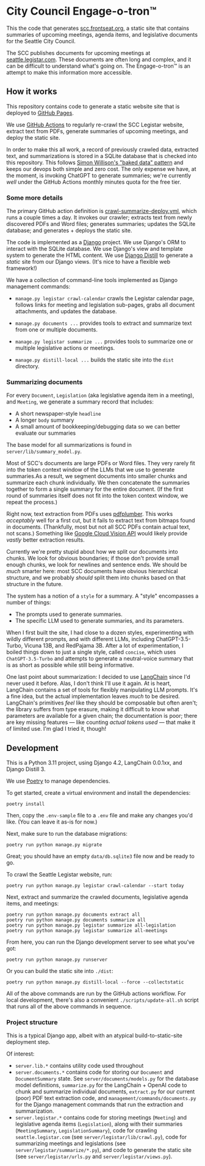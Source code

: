# City Council Engage-o-tron™

This the code that generates [scc.frontseat.org](https://scc.frontseat.org/), a static site that contains summaries of upcoming meetings, agenda items, and legislative documents for the Seattle City Council.

The SCC publishes documents for upcoming meetings at [seattle.legistar.com](https://seattle.legistar.com/Calendar.aspx). These documents are often long and complex, and it can be difficult to understand what's going on. The Engage-o-tron™ is an attempt to make this information more accessible.

## How it works

This repository contains code to generate a static website site that is deployed to [GitHub Pages](https://pages.github.com/).

We use [GitHub Actions](https://github.com/features/actions) to regularly re-crawl the SCC Legistar website, extract text from PDFs, generate summaries of upcoming meetings, and deploy the static site.

In order to make this all work, a record of previously crawled data, extracted text, and summarizations is stored in a SQLite database that is checked into this repository. This follows [Simon Willison's "baked data" pattern](https://simonwillison.net/2021/Jul/28/baked-data/) and keeps our devops both simple and zero cost. The only expense we have, at the moment, is invoking ChatGPT to generate summaries; we're currently _well_ under the GitHub Actions monthly minutes quota for the free tier.

### Some more details

The primary GitHub action definition is [crawl-summarize-deploy.yml](.github/workflows/crawl-summarize-deploy.yml), which runs a couple times a day. It invokes our crawler; extracts text from newly discovered PDFs and Word files; generates summaries; updates the SQLite database; and generates + deploys the static site.

The code is implemented as a [Django](https://www.djangoproject.com/) project. We use Django's ORM to interact with the SQLite database. We use Django's view and template system to generate the HTML content. We use [Django Distill](https://github.com/meeb/django-distill) to generate a _static_ site from our Django views. (It's nice to have a flexible web framework!)

We have a collection of command-line tools implemented as Django management commands:

- `manage.py legistar crawl-calendar` crawls the Legistar calendar page, follows links for meeting and legislation sub-pages, grabs all document attachments, and updates the database.

- `manage.py documents ...` provides tools to extract and summarize text from one or multiple documents.

- `manage.py legistar summarize ...` provides tools to summarize one or multiple legislative actions or meetings.

- `manage.py distill-local ...` builds the static site into the `dist` directory.

### Summarizing documents

For every `Document`, `Legislation` (aka legislative agenda item in a meeting), and `Meeting`, we generate a summary record that includes:

- A short newspaper-style `headline`
- A longer `body` summary
- A small amount of bookkeeping/debugging data so we can better evaluate our summaries

The base model for all summarizations is found in `server/lib/summary_model.py`.

Most of SCC's documents are large PDFs or Word files. They very rarely fit into the token context window of the LLMs that we use to generate summaries.As a result, we segment documents into smaller chunks and summarize each chunk individually. We then concatenate the summaries together to form a single summary for the entire document. (If the first round of summaries itself does not fit into the token context window, we repeat the process.)

Right now, text extraction from PDFs uses [pdfplumber](https://github.com/jsvine/pdfplumber). This works _acceptably_ well for a first cut, but it fails to extract text from bitmaps found in documents. (Thankfully, most but not all SCC PDFs contain actual text, not scans.) Something like [Google Cloud Vision API](https://cloud.google.com/vision/docs/pdf) would likely provide _vastly_ better extraction results.

Currently we're pretty stupid about how we split our documents into chunks. We look for obvious boundaries; if those don't provide small enough chunks, we look for newlines and sentence ends. We should be _much_ smarter here: most SCC documents have obvious hierarchical structure, and we probably _should_ split them into chunks based on that structure in the future.

The system has a notion of a `style` for a summary. A "style" encompasses a number of things:

- The prompts used to generate summaries.
- The specific LLM used to generate summaries, and its parameters.

When I first built the site, I had close to a dozen styles, experimenting with wildly different prompts, and with different LLMs, including ChatGPT-3.5-Turbo, Vicuna 13B, and RedPajama 3B. After a lot of experimentation, I boiled things down to just a single style, called `concise`, which uses `ChatGPT-3.5-Turbo` and attempts to generate a neutral-voice summary that is as short as possible while still being informative.

One last point about summarization: I decided to use [LangChain](https://python.langchain.com/en/latest/index.html) since I'd never used it before. Alas, I don't think I'll use it again. At is heart, LangChain contains a set of tools for flexibly manipulating LLM prompts. It's a fine idea, but the actual implementation leaves _much_ to be desired. LangChain's primitives _feel_ like they should be composable but often aren't; the library suffers from type erasure, making it difficult to know what parameters are available for a given chain; the documentation is poor; there are key missing features &mdash; like counting _actual tokens used_ &mdash; that make it of limited use. I'm glad I tried it, though!

## Development

This is a Python 3.11 project, using Django 4.2, LangChain 0.0.1xx, and Django Distill 3.

We use [Poetry](https://python-poetry.org/) to manage dependencies.

To get started, create a virtual environment and install the dependencies:

```
poetry install
```

Then, copy the `.env-sample` file to a `.env` file and make any changes you'd like. (You can leave it as-is for now.)

Next, make sure to run the database migrations:

```
poetry run python manage.py migrate
```

Great; you should have an empty `data/db.sqlite3` file now and be ready to go.

To crawl the Seattle Legistar website, run:

```
poetry run python manage.py legistar crawl-calendar --start today
```

Next, extract and summarize the crawled documents, legislative agenda items, and meetings:

```
poetry run python manage.py documents extract all
poetry run python manage.py documents summarize all
poetry run python manage.py legistar summarize all-legislation
poetry run python manage.py legistar summarize all-meetings
```

From here, you can run the Django development server to see what you've got:

```
poetry run python manage.py runserver
```

Or you can build the static site into `./dist`:

```
poetry run python manage.py distill-local --force --collectstatic
```

All of the above commands are run by the GitHub actions workflow. For local development, there's also a convenient `./scripts/update-all.sh` script that runs all of the above commands in sequence.

### Project structure

This is a typical Django app, albeit with an atypical build-to-static-site deployment step.

Of interest:

- `server.lib.*` contains utility code used throughout
- `server.documents.*` contains code for storing our `Document` and `DocumentSummary` state. See `server/documents/models.py` for the database model definitions, `summarize.py` for the LangChain + OpenAI code to chunk and summarize individual documents, `extract.py` for our current (poor) PDF text extraction code, and `management/commands/documents.py` for the Django management commands that run the extraction and summarization.
- `server.legistar.*` contains code for storing meetings (`Meeting`) and legislative agenda items (`Legislation`), along with their summaries (`MeetingSummary`, `LegislationSummary`), code for crawling `seattle.legistar.com` (see `server/legistar/lib/crawl.py`), code for summarizing meetings and legislations (see `server/legistar/summarize/*.py`), and code to generate the static site (see `server/legistar/urls.py` and `server/legistar/views.py`).
